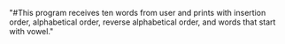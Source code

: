 "#This program receives ten words from user and prints with insertion order, alphabetical order, reverse alphabetical order, and words that start with vowel."
